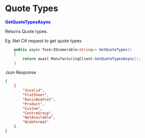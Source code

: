 # Quote Types

<span style="color: blue">**GetQuoteTypesAsync**</span>

Returns Quote types.

Eg .Net C# request to get quote types
```csharp
	public async Task<IEnumerable<string>> GetQuoteTypes()
	{
		return await ManufacturingClient.GetQuoteTypesAsync();
	}
```

Json Response
```json
{
    [
		"Invalid",
		"FlatSheet",
		"BasicBooklet",
		"Product",
		"Custom",
		"CentreGroup",
		"NotAvailable",
		"WideFormat"
    ]
}
```
